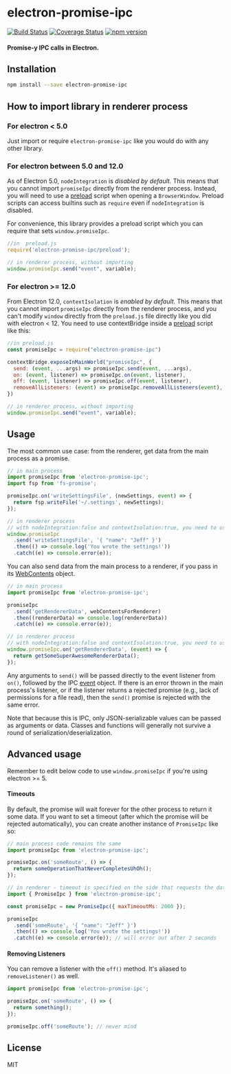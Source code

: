 # electron-promise-ipc

[![Build Status](https://travis-ci.org/sibnerian/electron-promise-ipc.svg?branch=master)](https://travis-ci.org/sibnerian/electron-promise-ipc) [![Coverage Status](https://coveralls.io/repos/github/sibnerian/electron-promise-ipc/badge.svg?branch=master)](https://coveralls.io/github/sibnerian/electron-promise-ipc?branch=master) [![npm version](https://badge.fury.io/js/electron-promise-ipc.svg)](https://badge.fury.io/js/electron-promise-ipc)

#### Promise-y IPC calls in Electron.

## Installation

```sh
npm install --save electron-promise-ipc
```

## How to import library in renderer process

### For electron < 5.0

Just import or require `electron-promise-ipc` like you would do with any other library.

### For electron between 5.0 and 12.0

As of Electron 5.0, `nodeIntegration` is _disabled by default._ This means that you cannot import `promiseIpc` directly from the renderer process. Instead, you will need to use a [preload](https://www.electronjs.org/docs/api/browser-window) script when opening a `BrowserWindow`. Preload scripts can access builtins such as `require` even if `nodeIntegration` is disabled.

For convenience, this library provides a preload script which you can require that sets `window.promiseIpc`.

```js
//in  preload.js
require('electron-promise-ipc/preload');
```

```js
// in renderer process, without importing
window.promiseIpc.send("event", variable);
```

### For electron >= 12.0

From Electron 12.0, `contextIsolation` is _enabled by default._ This means that you cannot import `promiseIpc` directly from the renderer process, and you can't modify `window` directly from the `preload.js` file directly like you did with electron < 12. You need to use contextBridge inside a [preload](https://www.electronjs.org/docs/api/browser-window) script like this:

```js
//in preload.js
const promiseIpc = require("electron-promise-ipc")

contextBridge.exposeInMainWorld("promiseIpc", {
  send: (event, ...args) => promiseIpc.send(event, ...args),
  on: (event, listener) => promiseIpc.on(event, listener),
  off: (event, listener) => promiseIpc.off(event, listener),
  removeAllListeners: (event) => promiseIpc.removeAllListeners(event),
})
```

```js
// in renderer process, without importing
window.promiseIpc.send("event", variable);
```

## Usage

The most common use case: from the renderer, get data from the main process as a promise.

```js
// in main process
import promiseIpc from 'electron-promise-ipc';
import fsp from 'fs-promise';

promiseIpc.on('writeSettingsFile', (newSettings, event) => {
  return fsp.writeFile('~/.settings', newSettings);
});

// in renderer process
// with nodeIntegration:false and contextIsolation:true, you need to use window.promiseIpc
window.promiseIpc
  .send('writeSettingsFile', '{ "name": "Jeff" }')
  .then(() => console.log('You wrote the settings!'))
  .catch((e) => console.error(e));
```

You can also send data from the main process to a renderer, if you pass in its [WebContents](http://electron.atom.io/docs/api/web-contents) object.

```js
// in main process
import promiseIpc from 'electron-promise-ipc';

promiseIpc
  .send('getRendererData', webContentsForRenderer)
  .then((rendererData) => console.log(rendererData))
  .catch((e) => console.error(e));

// in renderer process
// with nodeIntegration:false and contextIsolation:true, you need to use window.promiseIpc
window.promiseIpc.on('getRendererData', (event) => {
  return getSomeSuperAwesomeRendererData();
});
```

Any arguments to `send()` will be passed directly to the event listener from `on()`, followed by the IPC [event](https://electronjs.org/docs/api/ipc-main#event-object) object. If there is an error thrown in the main process's listener, or if the listener returns a rejected promise (e.g., lack of permissions for a file read), then the `send()` promise is rejected with the same error.

Note that because this is IPC, only JSON-serializable values can be passed as arguments or data. Classes and functions will generally not survive a round of serialization/deserialization.

## Advanced usage

Remember to edit below code to use `window.promiseIpc` if you're using electron >= 5.

#### Timeouts

By default, the promise will wait forever for the other process to return it some data. If you want to set a timeout (after which the promise will be rejected automatically), you can create another instance of `PromiseIpc` like so:

```js
// main process code remains the same
import promiseIpc from 'electron-promise-ipc';

promiseIpc.on('someRoute', () => {
  return someOperationThatNeverCompletesUhOh();
});

// in renderer - timeout is specified on the side that requests the data
import { PromiseIpc } from 'electron-promise-ipc';

const promiseIpc = new PromiseIpc({ maxTimeoutMs: 2000 });

promiseIpc
  .send('someRoute', '{ "name": "Jeff" }')
  .then(() => console.log('You wrote the settings!'))
  .catch((e) => console.error(e)); // will error out after 2 seconds
```

#### Removing Listeners

You can remove a listener with the `off()` method. It's aliased to `removeListener()` as well.

```js
import promiseIpc from 'electron-promise-ipc';

promiseIpc.on('someRoute', () => {
  return something();
});

promiseIpc.off('someRoute'); // never mind
```

## License

MIT
